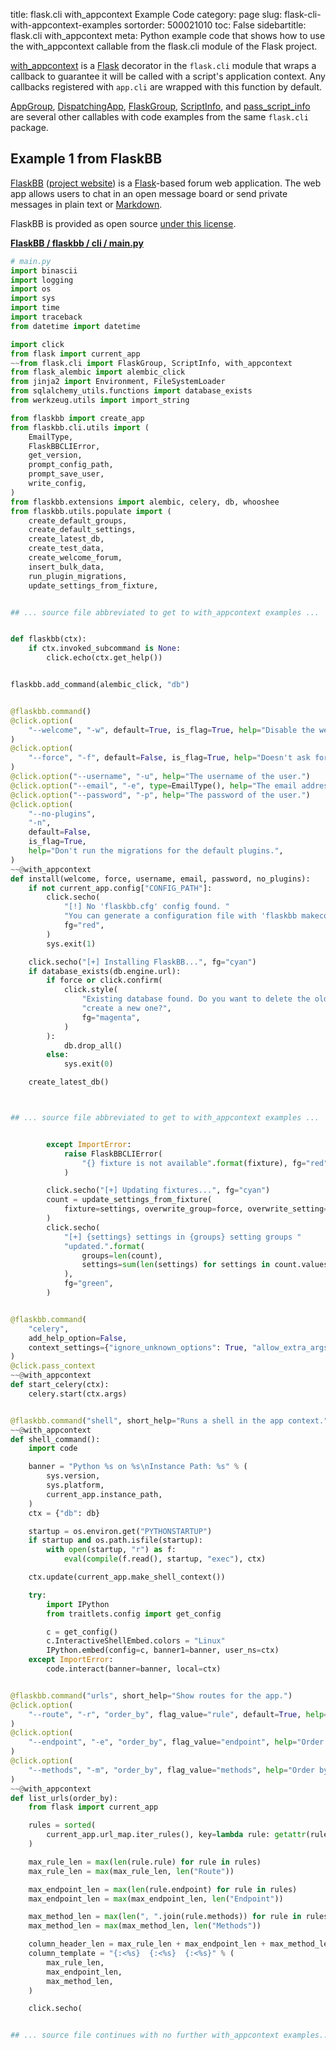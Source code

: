 title: flask.cli with_appcontext Example Code
category: page
slug: flask-cli-with-appcontext-examples
sortorder: 500021010
toc: False
sidebartitle: flask.cli with_appcontext
meta: Python example code that shows how to use the with_appcontext callable from the flask.cli module of the Flask project.


[with_appcontext](https://github.com/pallets/flask/blob/master/src/flask/cli.py)
is a [Flask](/flask.html) decorator in the `flask.cli` module that
wraps a callback to guarantee it will be called with a script's
application context. Any callbacks registered with `app.cli` are
wrapped with this function by default.

<a href="/flask-cli-appgroup-examples.html">AppGroup</a>,
<a href="/flask-cli-dispatchingapp-examples.html">DispatchingApp</a>,
<a href="/flask-cli-flaskgroup-examples.html">FlaskGroup</a>,
<a href="/flask-cli-scriptinfo-examples.html">ScriptInfo</a>,
and <a href="/flask-cli-pass-script-info-examples.html">pass_script_info</a>
are several other callables with code examples from the same `flask.cli` package.

## Example 1 from FlaskBB
[FlaskBB](https://github.com/flaskbb/flaskbb)
([project website](https://flaskbb.org/)) is a [Flask](/flask.html)-based
forum web application. The web app allows users to chat in an open
message board or send private messages in plain text or
[Markdown](/markdown.html).

FlaskBB is provided as open source
[under this license](https://github.com/flaskbb/flaskbb/blob/master/LICENSE).

[**FlaskBB / flaskbb / cli / main.py**](https://github.com/flaskbb/flaskbb/blob/master/flaskbb/cli/main.py)

```python
# main.py
import binascii
import logging
import os
import sys
import time
import traceback
from datetime import datetime

import click
from flask import current_app
~~from flask.cli import FlaskGroup, ScriptInfo, with_appcontext
from flask_alembic import alembic_click
from jinja2 import Environment, FileSystemLoader
from sqlalchemy_utils.functions import database_exists
from werkzeug.utils import import_string

from flaskbb import create_app
from flaskbb.cli.utils import (
    EmailType,
    FlaskBBCLIError,
    get_version,
    prompt_config_path,
    prompt_save_user,
    write_config,
)
from flaskbb.extensions import alembic, celery, db, whooshee
from flaskbb.utils.populate import (
    create_default_groups,
    create_default_settings,
    create_latest_db,
    create_test_data,
    create_welcome_forum,
    insert_bulk_data,
    run_plugin_migrations,
    update_settings_from_fixture,


## ... source file abbreviated to get to with_appcontext examples ...


def flaskbb(ctx):
    if ctx.invoked_subcommand is None:
        click.echo(ctx.get_help())


flaskbb.add_command(alembic_click, "db")


@flaskbb.command()
@click.option(
    "--welcome", "-w", default=True, is_flag=True, help="Disable the welcome forum."
)
@click.option(
    "--force", "-f", default=False, is_flag=True, help="Doesn't ask for confirmation."
)
@click.option("--username", "-u", help="The username of the user.")
@click.option("--email", "-e", type=EmailType(), help="The email address of the user.")
@click.option("--password", "-p", help="The password of the user.")
@click.option(
    "--no-plugins",
    "-n",
    default=False,
    is_flag=True,
    help="Don't run the migrations for the default plugins.",
)
~~@with_appcontext
def install(welcome, force, username, email, password, no_plugins):
    if not current_app.config["CONFIG_PATH"]:
        click.secho(
            "[!] No 'flaskbb.cfg' config found. "
            "You can generate a configuration file with 'flaskbb makeconfig'.",
            fg="red",
        )
        sys.exit(1)

    click.secho("[+] Installing FlaskBB...", fg="cyan")
    if database_exists(db.engine.url):
        if force or click.confirm(
            click.style(
                "Existing database found. Do you want to delete the old one and "
                "create a new one?",
                fg="magenta",
            )
        ):
            db.drop_all()
        else:
            sys.exit(0)

    create_latest_db()



## ... source file abbreviated to get to with_appcontext examples ...


        except ImportError:
            raise FlaskBBCLIError(
                "{} fixture is not available".format(fixture), fg="red"
            )

        click.secho("[+] Updating fixtures...", fg="cyan")
        count = update_settings_from_fixture(
            fixture=settings, overwrite_group=force, overwrite_setting=force
        )
        click.secho(
            "[+] {settings} settings in {groups} setting groups "
            "updated.".format(
                groups=len(count),
                settings=sum(len(settings) for settings in count.values()),
            ),
            fg="green",
        )


@flaskbb.command(
    "celery",
    add_help_option=False,
    context_settings={"ignore_unknown_options": True, "allow_extra_args": True},
)
@click.pass_context
~~@with_appcontext
def start_celery(ctx):
    celery.start(ctx.args)


@flaskbb.command("shell", short_help="Runs a shell in the app context.")
~~@with_appcontext
def shell_command():
    import code

    banner = "Python %s on %s\nInstance Path: %s" % (
        sys.version,
        sys.platform,
        current_app.instance_path,
    )
    ctx = {"db": db}

    startup = os.environ.get("PYTHONSTARTUP")
    if startup and os.path.isfile(startup):
        with open(startup, "r") as f:
            eval(compile(f.read(), startup, "exec"), ctx)

    ctx.update(current_app.make_shell_context())

    try:
        import IPython
        from traitlets.config import get_config

        c = get_config()
        c.InteractiveShellEmbed.colors = "Linux"
        IPython.embed(config=c, banner1=banner, user_ns=ctx)
    except ImportError:
        code.interact(banner=banner, local=ctx)


@flaskbb.command("urls", short_help="Show routes for the app.")
@click.option(
    "--route", "-r", "order_by", flag_value="rule", default=True, help="Order by route"
)
@click.option(
    "--endpoint", "-e", "order_by", flag_value="endpoint", help="Order by endpoint"
)
@click.option(
    "--methods", "-m", "order_by", flag_value="methods", help="Order by methods"
)
~~@with_appcontext
def list_urls(order_by):
    from flask import current_app

    rules = sorted(
        current_app.url_map.iter_rules(), key=lambda rule: getattr(rule, order_by)
    )

    max_rule_len = max(len(rule.rule) for rule in rules)
    max_rule_len = max(max_rule_len, len("Route"))

    max_endpoint_len = max(len(rule.endpoint) for rule in rules)
    max_endpoint_len = max(max_endpoint_len, len("Endpoint"))

    max_method_len = max(len(", ".join(rule.methods)) for rule in rules)
    max_method_len = max(max_method_len, len("Methods"))

    column_header_len = max_rule_len + max_endpoint_len + max_method_len + 4
    column_template = "{:<%s}  {:<%s}  {:<%s}" % (
        max_rule_len,
        max_endpoint_len,
        max_method_len,
    )

    click.secho(


## ... source file continues with no further with_appcontext examples...

```


